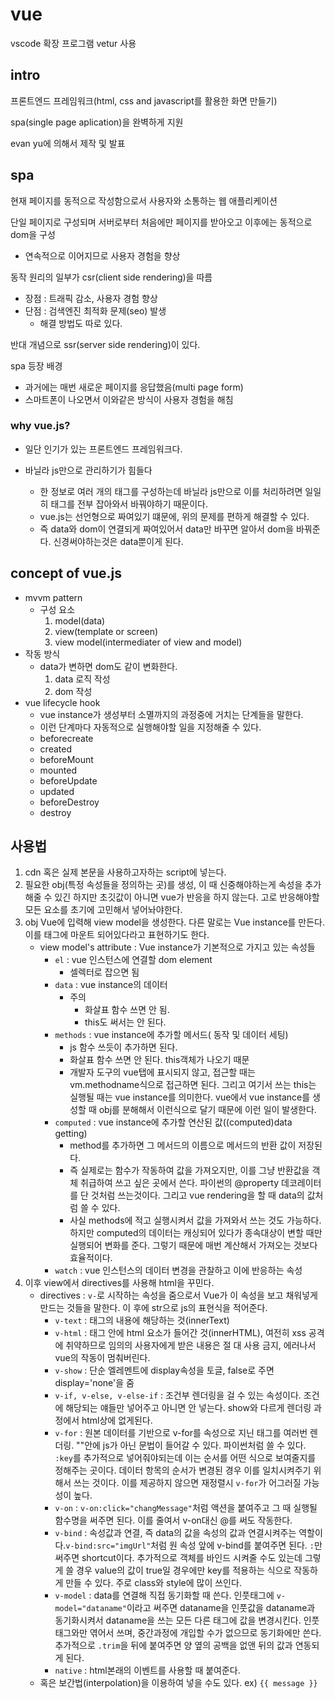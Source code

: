 # vue

vscode 확장 프로그램 vetur 사용

## intro

프론트엔드 프레임워크(html, css and javascript를 활용한 화면 만들기)

spa(single page aplication)을 완벽하게 지원

evan yu에 의해서 제작 및 발표

## spa

현재 페이지를 동적으로 작성함으로서 사용자와 소통하는 웹 애플리케이션

단일 페이지로 구성되며 서버로부터 처음에만 페이지를 받아오고 이후에는 동적으로 dom을 구성

- 연속적으로 이어지므로 사용자 경험을 향상

동작 원리의 일부가 csr(client side rendering)을 따름

- 장점 : 트래픽 감소, 사용자 경험 향상
- 단점 : 검색엔진 최적화 문제(seo) 발생
  - 해결 방법도 따로 있다.

반대 개념으로 ssr(server side rendering)이 있다.

spa 등장 배경

- 과거에는 매번 새로운 페이지를 응답했음(multi page form)
- 스마트폰이 나오면서 이와같은 방식이 사용자 경험을 해침

### why vue.js?

- 일단 인기가 있는 프론트엔드 프레임워크다.

- 바닐라 js만으로 관리하기가 힘들다
  - 한 정보로 여러 개의 태그를 구성하는데 바닐라 js만으로 이를 처리하려면 일일히 태그를 전부 잡아와서 바꿔야하기 때문이다.
  - vue.js는 선언형으로 짜여있기 떄문에, 위의 문제를 편하게 해결할 수 있다.
  - 즉 data와 dom이 연결되게 짜여있어서 data만 바꾸면 알아서 dom을 바꿔준다. 신경써야하는것은 data뿐이게 된다.

## concept of vue.js

- mvvm pattern
  - 구성 요소
    1. model(data)
    2. view(template or screen)
    3. view model(intermediater of view and model)
- 작동 방식
  - data가 변하면 dom도 같이 변화한다.
    1. data 로직 작성
    2. dom 작성
- vue lifecycle hook
  - vue instance가 생성부터 소멸까지의 과정중에 거치는 단계들을 말한다.
  - 이런 단계마다 자동적으로 실행해야할 일을 지정해줄 수 있다.
  - beforecreate
  - created
  - beforeMount
  - mounted
  - beforeUpdate
  - updated
  - beforeDestroy
  - destroy

## 사용법

1. cdn 혹은 실제 본문을 사용하고자하는 script에 넣는다.
2. 필요한 obj(특정 속성들을 정의하는 곳)를 생성, 이 때 신중해야하는게 속성을 추가해줄 수 있긴 하지만 초깃값이 아니면 vue가 반응을 하지 않는다. 고로 반응해야할 모든 요소를 초기에 고민해서 넣어놔야한다.
3. obj Vue에 입력해 view model을 생성한다. 다른 말로는 Vue instance를 만든다. 이를 태그에 마운트 되어있다라고 표현하기도 한다.
   - view model's attribute : Vue instance가 기본적으로 가지고 있는 속성들
     - `el` : vue 인스턴스에 연결할 dom element
       - 셀렉터로 잡으면 됨
     - `data` : vue instance의 데이터
       - 주의
         - 화살표 함수 쓰면 안 됨.
         - this도 써서는 안 된다. 
     - `methods` : vue instance에 추가할 메서드( 동작 및 데이터 세팅)
       - js 함수 쓰듯이 추가하면 된다.
       - 화살표 함수 쓰면 안 된다. this객체가 나오기 때문
       - 개발자 도구의 vue탭에 표시되지 않고, 접근할 때는 vm.methodname식으로 접근하면 된다. 그리고 여기서 쓰는 this는 실행될 때는 vue instance를 의미한다. vue에서 vue instance를 생성할 때 obj를 분해해서 이런식으로 달기 때문에 이런 일이 발생한다.
     - `computed` : vue instance에 추가할 연산된 값((computed)data getting)
       - method를 추가하면 그 메서드의 이름으로 메서드의 반환 값이 저장된다.
       - 즉 실제로는 함수가 작동하여 값을 가져오지만, 이를 그냥 반환값을 객체 취급하여 쓰고 싶은 곳에서 쓴다. 파이썬의 @property 데코레이터를 단 것처럼 쓰는것이다. 그리고 vue rendering을 할 때 data의 값처럼 쓸 수 있다.
       - 사실 methods에 적고 실행시켜서 값을 가져와서 쓰는 것도 가능하다. 하지만 computed의 데이터는 캐싱되어 있다가 종속대상이 변할 때만 실행되어 변화를 준다. 그렇기 때문에 매번 계산해서 가져오는 것보다 효율적이다.
     - `watch` : vue 인스턴스의 데이터 변경을 관찰하고 이에 반응하는 속성
4. 이후 view에서 directives를 사용해 html을 꾸민다.
   - directives :  `v-`로 시작하는 속성을 줌으로서 Vue가 이 속성을 보고 채워넣게 만드는 것들을 말한다. 이 후에 str으로 js의 표현식을 적어준다. 
     - `v-text` : 태그의 내용에 해당하는 것(innerText)
     - `v-html` : 태그 안에 html 요소가 들어간 것(innerHTML), 여전히 xss 공격에 취약하므로 임의의 사용자에게 받은 내용은 절 대 사용 금지, 에러나서 vue의 작동이 멈춰버린다.
     - `v-show` : 단순 엘레멘트에 display속성을 토글, false로 주면 display='none'을 줌
     - `v-if, v-else, v-else-if` : 조건부 렌더링을 걸 수 있는 속성이다. 조건에 해당되는 얘들만 넣어주고 아니면 안 넣는다. show와 다르게 렌더링 과정에서 html상에 없게된다.
     - `v-for` : 원본 데이터를 기반으로 v-for를 속성으로 지닌 태그를 여러번 렌더링. ""안에 js가 아닌 문법이 들어갈 수 있다. 파이썬처럼 쓸 수 있다.  `:key`를 추가적으로 넣어줘야되는데 이는 순서를 어떤 식으로 보여줄지를 정해주는 곳이다. 데이터 항목의 순서가 변경된 경우 이를 일치시켜주기 위해서 쓰는 것이다. 이를 제공하지 않으면 재정렬시 `v-for`가 어그러질 가능성이 높다.
     - `v-on` : `v-on:click="changMessage"`처럼 액션을 붙여주고 그 때 실행될 함수명을 써주면 된다. 이를 줄여서 v-on대신 @를 써도 작동한다.
     - `v-bind` : 속성값과 연결, 즉 data의 값을 속성의 값과 연결시켜주는 역할이다.`v-bind:src="imgUrl"`처럼 원 속성 앞에 v-bind를 붙여주면 된다. `:`만 써주면 shortcut이다. 추가적으로 객체를 바인드 시켜줄 수도 있는데 그렇게 쓸 경우 value의 값이 true일 경우에만 key를 적용하는 식으로 작동하게 만들 수 있다. 주로 class와 style에 많이 쓰인다.
     - `v-model` : data를 연결해 직접 동기화할 때 쓴다. 인풋태그에  `v-model="dataname"`이라고 써주면 dataname을 인풋값을 dataname과 동기화시켜서 dataname을 쓰는 모든 다른 태그에 값을 변경시킨다. 인풋태그와만 엮어서 쓰며, 중간과정에 개입할 수가 없으므로 동기화에만 쓴다. 추가적으로 `.trim`을 뒤에 붙여주면 양 옆의 공백을 없앤 뒤의 값과 연동되게 된다.
     - `native` : html본래의 이벤트를 사용할 때 붙여준다.
   - 혹은 보간법(interpolation)을 이용하여 넣을 수도 있다. ex) `{{ message }}`

